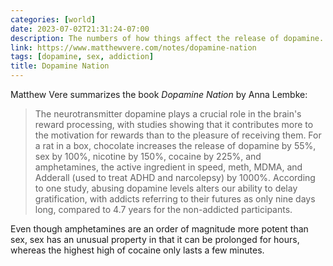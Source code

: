 ```yaml
---
categories: [world]
date: 2023-07-02T21:31:24-07:00
description: The numbers of how things affect the release of dopamine.
link: https://www.matthewvere.com/notes/dopamine-nation
tags: [dopamine, sex, addiction]
title: Dopamine Nation
---
```


Matthew Vere summarizes the book *Dopamine Nation* by Anna Lembke:

>The neurotransmitter dopamine plays a crucial role in the brain's reward processing, with studies showing that it contributes more to the motivation for rewards than to the pleasure of receiving them. For a rat in a box, chocolate increases the release of dopamine by 55%, sex by 100%, nicotine by 150%, cocaine by 225%, and amphetamines, the active ingredient in speed, meth, MDMA, and Adderall (used to treat ADHD and narcolepsy) by 1000%. According to one study, abusing dopamine levels alters our ability to delay gratification, with addicts referring to their futures as only nine days long, compared to 4.7 years for the non-addicted participants.

Even though amphetamines are an order of magnitude more potent than sex, sex has an unusual property in that it can be prolonged for hours, whereas the highest high of cocaine only lasts a few minutes.
